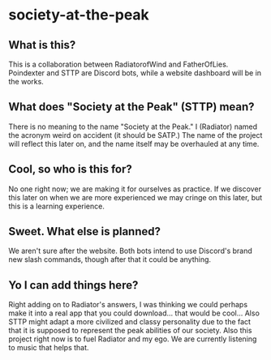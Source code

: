 # society-at-the-peak

## What is this?

This is a collaboration between RadiatorofWind and FatherOfLies. Poindexter and STTP are Discord bots, while a website dashboard will be in the works.

## What does "Society at the Peak" (STTP) mean?

There is no meaning to the name "Society at the Peak." I (Radiator) named the acronym weird on accident (it should be SATP.) The name of the project will reflect this later on, and the name itself may be overhauled at any time.

## Cool, so who is this for?

No one right now; we are making it for ourselves as practice. If we discover this later on when we are more experienced we may cringe on this later, but this is a learning experience.

## Sweet. What else is planned?

We aren't sure after the website. Both bots intend to use Discord's brand new slash commands, though after that it could be anything.

## Yo I can add things here?

Right adding on to Radiator's answers, I was thinking we could perhaps make it into a real app that you could download... that would be cool... Also STTP might adapt a more civilized and classy personality due to the fact that it is supposed to represent the peak abilities of our society. Also this project right now is to fuel Radiator and my ego. We are currently listening to music that helps that. 
